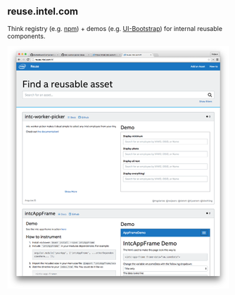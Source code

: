 ## reuse.intel.com

Think registry (e.g. [npm](https://www.npmjs.com/)) + demos (e.g. [UI-Bootstrap](http://angular-ui.github.io/bootstrap/)) for internal reusable components.

<img src="slides/03_reusable/reuse-1.png">
